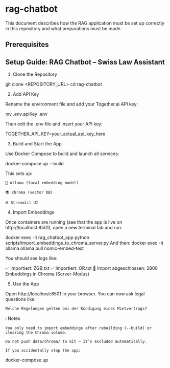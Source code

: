 # rag-chatbot

This document describes how the RAG application must be set up correctly in this repository and what preparations must be made.

## Prerequisites



## Setup Guide: RAG Chatbot – Swiss Law Assistant
1. Clone the Repository
 
git clone <REPOSITORY_URL>
cd rag-chatbot
 
2. Add API Key
 
Rename the environment file and add your Together.ai API key:
 
mv .env.apiKey .env
 
Then edit the .env file and insert your API key:
 
TOGETHER_API_KEY=your_actual_api_key_here
 
3. Build and Start the App
 
Use Docker Compose to build and launch all services:
 
docker-compose up --build
 
This sets up:
 
    🧠 ollama (local embedding model)
 
    📚 chroma (vector DB)
 
    🌐 Streamlit UI
 
4. Import Embeddings
 
Once containers are running (see that the app is live on http://localhost:8501), open a new terminal tab and run:
 
docker exec -it rag_chatbot_app python scripts/import_embeddings_to_chroma_server.py
And then:
docker exec -it ollama ollama pull nomic-embed-text
 
You should see logs like:
 
✅ Importiert: ZGB.txt
✅ Importiert: OR.txt
🎉 Import abgeschlossen: 2800 Embeddings in Chroma (Server-Modus)
 
5. Use the App
 
Open http://localhost:8501 in your browser. You can now ask legal questions like:
 
    Welche Regelungen gelten bei der Kündigung eines Mietvertrags?
 
ℹ️ Notes
 
    You only need to import embeddings after rebuilding (--build) or clearing the Chroma volume.
 
    Do not push data/chroma/ to Git – it’s excluded automatically.
 
    If you accidentally stop the app:
 
docker-compose up

